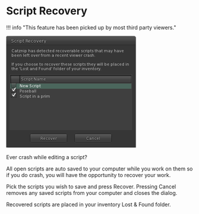 # Script Recovery

!!! info "This feature has been picked up by most third party viewers."

![Script Recovery Floater >](./script_recovery/script_recovery.png)

Ever crash while editing a script?

All open scripts are auto saved to your computer while you work on them so if you do crash, you will have the opportunity to recover your work.

Pick the scripts you wish to save and press Recover. Pressing Cancel removes any saved scripts from your computer and closes the dialog.

Recovered scripts are placed in your inventory Lost & Found folder.

